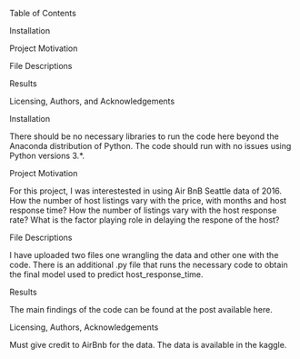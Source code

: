 Table of Contents

Installation

Project Motivation

File Descriptions

Results

Licensing, Authors, and Acknowledgements

Installation

There should be no necessary libraries to run the code here beyond the Anaconda distribution of Python. The code should run with no issues using Python versions 3.*.

Project Motivation

For this project, I was interestested in using Air BnB Seattle data of 2016.
How the number of host listings vary with the price, with  months and host response time?
How the number of listings vary with the host response rate?
What is the factor playing role in delaying the respone of the host?


File Descriptions

I have uploaded two files one wrangling the data and other one with the code.
There is an additional .py file that runs the necessary code to obtain the final model used to predict host_response_time.

Results

The main findings of the code can be found at the post available here.

Licensing, Authors, Acknowledgements

Must give credit to AirBnb for the data. The data is available in the kaggle. 
